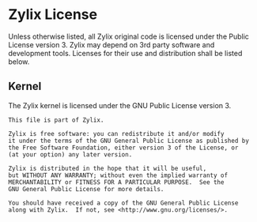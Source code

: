 # Zylix License
Unless otherwise listed, all Zylix original code is licensed under the Public License version 3. Zylix may depend on 3rd party software and development tools. Licenses for their use and distribution shall be listed below.

## Kernel
The Zylix kernel is licensed under the GNU Public License version 3.

```
This file is part of Zylix.

Zylix is free software: you can redistribute it and/or modify
it under the terms of the GNU General Public License as published by
the Free Software Foundation, either version 3 of the License, or
(at your option) any later version.

Zylix is distributed in the hope that it will be useful,
but WITHOUT ANY WARRANTY; without even the implied warranty of
MERCHANTABILITY or FITNESS FOR A PARTICULAR PURPOSE.  See the
GNU General Public License for more details.

You should have received a copy of the GNU General Public License
along with Zylix.  If not, see <http://www.gnu.org/licenses/>.
```
